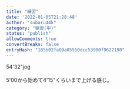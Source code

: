 ```yaml
---
title: "練習"
date: '2022-01-05T21:28:48'
author: "subaru44k"
category: "練習(中)"
status: "publish"
allowComments: true
convertBreaks: false
entryHash: "185b02fa09a05550dcc53990f9622198"
---
```

54'32"jog<br>
<br>
5'00から始めて4'15"くらいまで上げる感じ。
